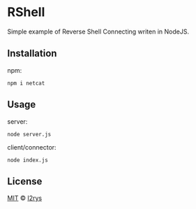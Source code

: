 
# RShell
Simple example of Reverse Shell Connecting writen in NodeJS.

## Installation
npm:

    npm i netcat

## Usage
server:
   

    node server.js
client/connector:

    node index.js

## License
<a href="https://github.com/I2rys/RShell/blob/main/LICENSE">MIT</a> © <a href="https://github.com/I2rys">I2rys</a>
